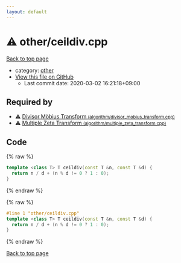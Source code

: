 ```yaml
---
layout: default
---
```


<!-- mathjax config similar to math.stackexchange -->
<script type="text/javascript" async
  src="https://cdnjs.cloudflare.com/ajax/libs/mathjax/2.7.5/MathJax.js?config=TeX-MML-AM_CHTML">
</script>
<script type="text/x-mathjax-config">
  MathJax.Hub.Config({
    TeX: { equationNumbers: { autoNumber: "AMS" }},
    tex2jax: {
      inlineMath: [ ['$','$'] ],
      processEscapes: true
    },
    "HTML-CSS": { matchFontHeight: false },
    displayAlign: "left",
    displayIndent: "2em"
  });
</script>

<script type="text/javascript" src="https://cdnjs.cloudflare.com/ajax/libs/jquery/3.4.1/jquery.min.js"></script>
<script src="https://cdn.jsdelivr.net/npm/jquery-balloon-js@1.1.2/jquery.balloon.min.js" integrity="sha256-ZEYs9VrgAeNuPvs15E39OsyOJaIkXEEt10fzxJ20+2I=" crossorigin="anonymous"></script>
<script type="text/javascript" src="../../assets/js/copy-button.js"></script>
<link rel="stylesheet" href="../../assets/css/copy-button.css" />


# :warning: other/ceildiv.cpp

<a href="../../index.html">Back to top page</a>

* category: <a href="../../index.html#795f3202b17cb6bc3d4b771d8c6c9eaf">other</a>
* <a href="{{ site.github.repository_url }}/blob/master/other/ceildiv.cpp">View this file on GitHub</a>
    - Last commit date: 2020-03-02 16:21:18+09:00




## Required by

* :warning: <a href="../algorithm/divisor_mobius_transform.cpp.html">Divisor Möbius Transform <small>(algorithm/divisor_mobius_transform.cpp)</small></a>
* :warning: <a href="../algorithm/multiple_zeta_transform.cpp.html">Multiple Zeta Transform <small>(algorithm/multiple_zeta_transform.cpp)</small></a>


## Code

<a id="unbundled"></a>
{% raw %}
```cpp
template <class T> T ceildiv(const T &n, const T &d) {
  return n / d + (n % d != 0 ? 1 : 0);
}

```
{% endraw %}

<a id="bundled"></a>
{% raw %}
```cpp
#line 1 "other/ceildiv.cpp"
template <class T> T ceildiv(const T &n, const T &d) {
  return n / d + (n % d != 0 ? 1 : 0);
}

```
{% endraw %}

<a href="../../index.html">Back to top page</a>

